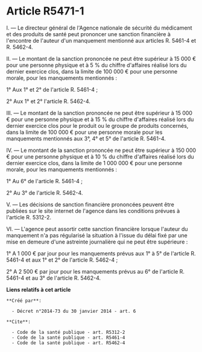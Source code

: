# Article R5471-1

I. ― Le directeur général de l'Agence nationale de sécurité du médicament et des produits de santé peut prononcer une
sanction financière à l'encontre de l'auteur d'un manquement mentionné aux articles R. 5461-4 et R. 5462-4. 

II. ― Le montant de la sanction prononcée ne peut être supérieur à 15 000 € pour une personne physique et à 5 % du chiffre
d'affaires réalisé lors du dernier exercice clos, dans la limite de 100 000 € pour une personne morale, pour les manquements
mentionnés : 

1° Aux 1° et 2° de l'article R. 5461-4 ; 

2° Aux 1° et 2° l'article R. 5462-4. 

III. ― Le montant de la sanction prononcée ne peut être supérieur à 15 000 € pour une personne physique et à 15 % du chiffre
d'affaires réalisé lors du dernier exercice clos pour le produit ou le groupe de produits concernés, dans la limite de 100
000 € pour une personne morale pour les manquements mentionnés aux 3°, 4° et 5° de l'article R. 5461-4. 

IV. ― Le montant de la sanction prononcée ne peut être supérieur à 150 000 € pour une personne physique et à 10 % du chiffre
d'affaires réalisé lors du dernier exercice clos, dans la limite de 1 000 000 € pour une personne morale, pour les
manquements mentionnés : 

1° Au 6° de l'article R. 5461-4 ; 

2° Au 3° de l'article R. 5462-4. 

V. ― Les décisions de sanction financière prononcées peuvent être publiées sur le site internet de l'agence dans les
conditions prévues à l'article R. 5312-2. 

VI. ― L'agence peut assortir cette sanction financière lorsque l'auteur du manquement n'a pas régularisé la situation à
l'issue du délai fixé par une mise en demeure d'une astreinte journalière qui ne peut être supérieure : 

1° A 1 000 € par jour pour les manquements prévus aux 1° à 5° de l'article R. 5461-4 et aux 1° et 2° de l'article R.
5462-4 ; 

2° A 2 500 € par jour pour les manquements prévus au 6° de l'article R. 5461-4 et au 3° de l'article R. 5462-4.

**Liens relatifs à cet article**

	**Créé par**:

	  - Décret n°2014-73 du 30 janvier 2014 - art. 6

	**Cite**:

	  - Code de la santé publique - art. R5312-2
	  - Code de la santé publique - art. R5461-4
	  - Code de la santé publique - art. R5462-4
